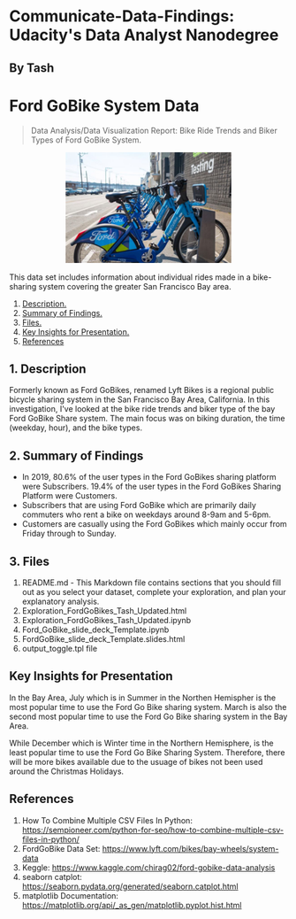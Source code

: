 # Communicate-Data-Findings: Udacity's Data Analyst Nanodegree
## By Tash 
# Ford GoBike System Data 

> Data Analysis/Data Visualization Report: Bike Ride Trends and Biker Types of Ford GoBike System. 

<p align="center">
<img max-height=200 height=200 src="https://github.com/ciph3rwoman/Communicate-Data-Findings/blob/master/FordGoBike.jpg"/>
</p>

This data set includes information about individual rides made in a bike-sharing system covering the greater San Francisco Bay area.

1. [ Description. ](#desc)
2. [ Summary of Findings. ](#usage)
3. [ Files. ](#files)
4. [ Key Insights for Presentation. ](#key)
5. [ References ](#references)


<a name="desc"></a>
## 1. Description

Formerly known as Ford GoBikes, renamed Lyft Bikes is a regional public bicycle sharing system in the San Francisco Bay Area, California. In this investigation, I've looked at the bike ride trends and biker type of the bay Ford GoBike Share system. The main focus was on biking duration, the time (weekday, hour), and the bike types.


<a name="usage"></a>
## 2. Summary of Findings

* In 2019, 80.6% of the user types in the Ford GoBikes sharing platform were Subscribers. 19.4% of the user types in the Ford GoBikes Sharing Platform were Customers.
* Subscribers that are using Ford GoBike which are primarily daily commuters who rent a bike on weekdays around 8-9am and 5-6pm.
* Customers are casually using the Ford GoBikes which mainly occur from Friday through to Sunday.


## 3. Files 

<a name="files"></a>
1. README.md - This Markdown file contains sections that you should fill out as you select your dataset, complete your exploration, and plan your explanatory analysis.
2. Exploration_FordGoBikes_Tash_Updated.html
3. Exploration_FordGoBikes_Tash_Updated.ipynb
4. Ford_GoBike_slide_deck_Template.ipynb
5. FordGoBike_slide_deck_Template.slides.html
6. output_toggle.tpl file


## Key Insights for Presentation
<a name="key"></a>
In the Bay Area, July which is in Summer in the Northen Hemispher is the most popular time to use the Ford Go Bike sharing system. March is also the second most popular time to use the Ford Go Bike sharing system in the Bay Area.

While December which is Winter time in the Northern Hemisphere, is the least popular time to use the Ford Go Bike Sharing System. Therefore, there will be more bikes available due to the usuage of bikes not been used around the Christmas Holidays.

## References
<a name="references"></a>
1. How To Combine Multiple CSV Files In Python: https://sempioneer.com/python-for-seo/how-to-combine-multiple-csv-files-in-python/
2. FordGoBike Data Set: https://www.lyft.com/bikes/bay-wheels/system-data
3. Keggle: https://www.kaggle.com/chirag02/ford-gobike-data-analysis
4. seaborn catplot: https://seaborn.pydata.org/generated/seaborn.catplot.html
5. matplotlib Documentation: https://matplotlib.org/api/_as_gen/matplotlib.pyplot.hist.html

